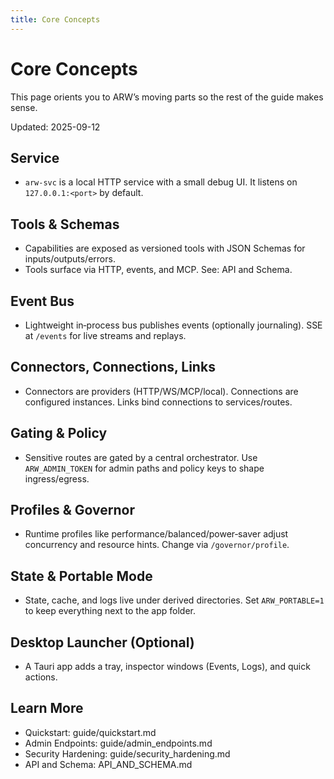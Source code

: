 ```yaml
---
title: Core Concepts
---
```


# Core Concepts

This page orients you to ARW’s moving parts so the rest of the guide makes sense.

Updated: 2025-09-12

## Service
- `arw-svc` is a local HTTP service with a small debug UI. It listens on `127.0.0.1:<port>` by default.

## Tools & Schemas
- Capabilities are exposed as versioned tools with JSON Schemas for inputs/outputs/errors.
- Tools surface via HTTP, events, and MCP. See: API and Schema.

## Event Bus
- Lightweight in‑process bus publishes events (optionally journaling). SSE at `/events` for live streams and replays.

## Connectors, Connections, Links
- Connectors are providers (HTTP/WS/MCP/local). Connections are configured instances. Links bind connections to services/routes.

## Gating & Policy
- Sensitive routes are gated by a central orchestrator. Use `ARW_ADMIN_TOKEN` for admin paths and policy keys to shape ingress/egress.

## Profiles & Governor
- Runtime profiles like performance/balanced/power‑saver adjust concurrency and resource hints. Change via `/governor/profile`.

## State & Portable Mode
- State, cache, and logs live under derived directories. Set `ARW_PORTABLE=1` to keep everything next to the app folder.

## Desktop Launcher (Optional)
- A Tauri app adds a tray, inspector windows (Events, Logs), and quick actions.

## Learn More
- Quickstart: guide/quickstart.md
- Admin Endpoints: guide/admin_endpoints.md
- Security Hardening: guide/security_hardening.md
- API and Schema: API_AND_SCHEMA.md

